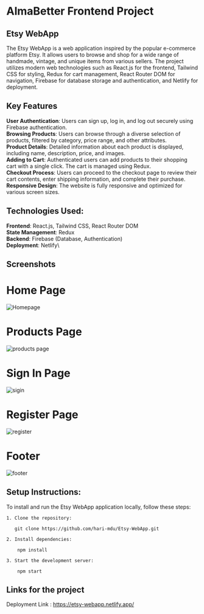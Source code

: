 # AlmaBetter Frontend Project

## Etsy WebApp

The Etsy WebApp is a web application inspired by the popular e-commerce platform Etsy. It allows users to browse and shop for a wide range of handmade, vintage, and unique items from various sellers. The project utilizes modern web technologies such as React.js for the frontend, Tailwind CSS for styling, Redux for cart management, React Router DOM for navigation, Firebase for database storage and authentication, and Netlify for deployment.

## Key Features

**User Authentication**: Users can sign up, log in, and log out securely using Firebase authentication.\
**Browsing Products**: Users can browse through a diverse selection of products, filtered by category, price range, and other attributes.\
**Product Details**: Detailed information about each product is displayed, including name, description, price, and images.\
**Adding to Cart**: Authenticated users can add products to their shopping cart with a single click. The cart is managed using Redux.\
**Checkout Process**: Users can proceed to the checkout page to review their cart contents, enter shipping information, and complete their purchase.\
**Responsive Design**: The website is fully responsive and optimized for various screen sizes.

## Technologies Used:

**Frontend**: React.js, Tailwind CSS, React Router DOM\
**State Management**: Redux\
**Backend**: Firebase (Database, Authentication)\
**Deployment**: Netlify\

## Screenshots

# Home Page

![Homepage](https://github.com/hari-mdu/Etsy-WebApp/assets/124577922/dc3c2cf8-2d5b-40b7-8764-159ff230cafa)

# Products Page

![products page](https://github.com/hari-mdu/Etsy-WebApp/assets/124577922/ab6e0898-3e48-4d4c-94d9-73047b22e2cd)

# Sign In Page

![sigin](https://github.com/hari-mdu/Etsy-WebApp/assets/124577922/c055d337-a324-4bdc-b457-178630075bf6)

# Register Page

![register](https://github.com/hari-mdu/Etsy-WebApp/assets/124577922/e6f7a79f-ede8-4e91-ac2c-117acae1c60e)

# Footer

![footer](https://github.com/hari-mdu/Etsy-WebApp/assets/124577922/73979103-48b7-42cf-8952-06dcc84b1ff1)



## Setup Instructions:

To install and run the Etsy WebApp application locally, follow these steps:

```
1. Clone the repository:

   git clone https://github.com/hari-mdu/Etsy-WebApp.git

2. Install dependencies:

    npm install

3. Start the development server:

    npm start

```
## Links for the project

Deployment Link : https://etsy-webapp.netlify.app/